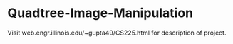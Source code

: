 Quadtree-Image-Manipulation
===========================

Visit web.engr.illinois.edu/~gupta49/CS225.html for description of project.
